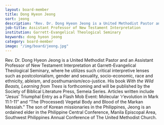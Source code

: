 ```yaml
---
layout: board-member
title: Dong Hyeon Jeong
sort: jeong
description: "Rev. Dr. Dong Hyeon Jeong is a United Methodist Pastor and an Assistant Professor of New Testament Interpretation at Garrett-Evangelical Theological Seminary."
job-title: Assistant Professor of New Testament Interpretation
institution: Garrett-Evangelical Theological Seminary
keywords: dong hyeon jeong
category: board-member
image: "/img/board/jeong.jpg"
---
```


Rev. Dr. Dong Hyeon Jeong is a United Methodist Pastor and an Assistant Professor of New Testament Interpretation at Garrett-Evangelical Theological Seminary, where he utilizes such critical interpretive lenses such as postcolonialism, gender and sexuality, socio-economic, race and ethnicity, ableism, and posthumanism/eco-justice. His book _With the Wild Beasts, Learning from Trees_ is forthcoming and will be published by the Society of Biblical Literature Press, Semeia Series. Articles written include “Jesus’ Triumphal Entry as a Flash Mob Event: Molecular ‘r’evolution in Mark 11:1-11” and “The (Processed) Vegetal Body and Blood of the Markan Messiah.” The son of Korean missionaries in the Philippines, Jeong is an ordained elder in the Philippine Central Conference, Manila Episcopal Area, Southwest Philippines Annual Conference of The United Methodist Church.
